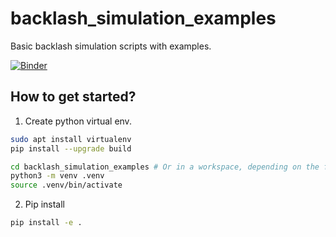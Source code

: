 # backlash_simulation_examples
Basic backlash simulation scripts with examples.

[![Binder](https://mybinder.org/badge_logo.svg)](https://mybinder.org/v2/gh/tpoignonec/backlash_simulation_examples/main)

## How to get started?

1) Create python virtual env.

```bash
sudo apt install virtualenv
pip install --upgrade build

cd backlash_simulation_examples # Or in a workspace, depending on the final use
python3 -m venv .venv
source .venv/bin/activate
```

2) Pip install

```bash
pip install -e .
```


